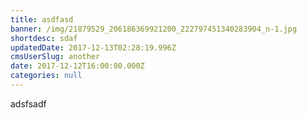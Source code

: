 ```yaml
---
title: asdfasd
banner: /img/21879529_206186369921200_222797451340283904_n-1.jpg
shortdesc: sdaf
updatedDate: 2017-12-13T02:28:19.996Z
cmsUserSlug: another
date: 2017-12-12T16:00:00.000Z
categories: null
---
```


adsfsadf